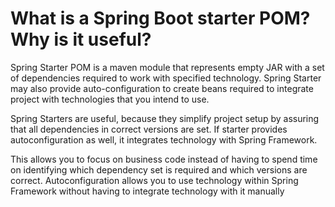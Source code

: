 # What is a Spring Boot starter POM? Why is it useful?
Spring Starter POM is a maven module that represents empty JAR with a set of dependencies required to work with
specified technology. Spring Starter may also provide auto-configuration to create beans required to integrate project with
technologies that you intend to use.

Spring Starters are useful, because they simplify project setup by assuring that all dependencies in correct versions are set.
If starter provides autoconfiguration as well, it integrates technology with Spring Framework.

This allows you to focus on business code instead of having to spend time on identifying which dependency set is required
and which versions are correct. Autoconfiguration allows you to use technology within Spring Framework without having to 
integrate technology with it manually